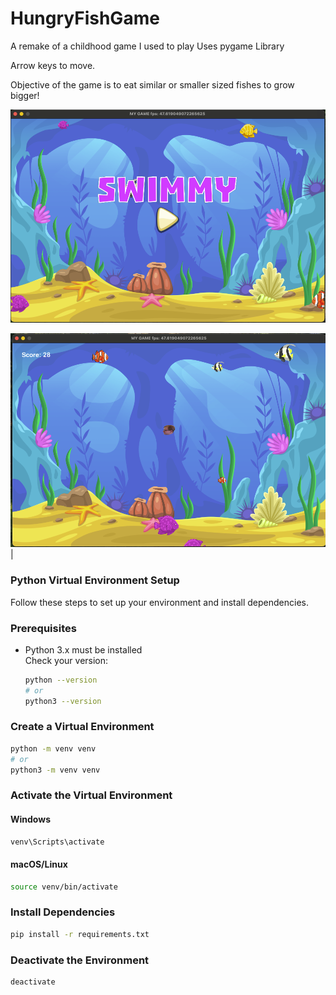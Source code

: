 # HungryFishGame
A remake of a childhood game I used to play
Uses pygame Library

Arrow keys to move.

Objective of the game is to eat similar or smaller sized fishes to grow bigger!

![gameplay](example/start_screen.png)

![endgame](example/gameplay.png) |

### Python Virtual Environment Setup

Follow these steps to set up your environment and install dependencies.

### Prerequisites

- Python 3.x must be installed  
  Check your version:
  ```sh
  python --version
  # or
  python3 --version
  ```

### Create a Virtual Environment

```sh
python -m venv venv
# or
python3 -m venv venv
```

### Activate the Virtual Environment

#### Windows
```sh
venv\Scripts\activate
```

#### macOS/Linux
```sh
source venv/bin/activate
```

### Install Dependencies

```sh
pip install -r requirements.txt
```

### Deactivate the Environment

```sh
deactivate
```